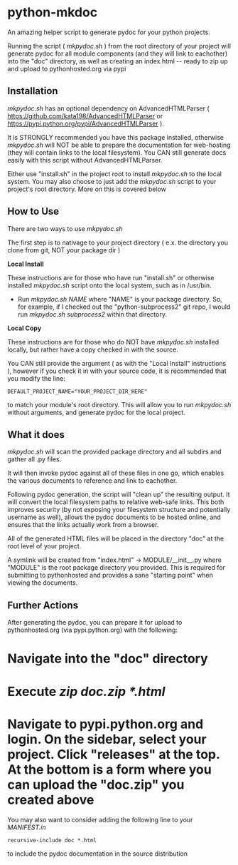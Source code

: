 # python-mkdoc
An amazing helper script to generate pydoc for your python projects.

Running the script ( *mkpydoc.sh* ) from the root directory of your project will generate pydoc for all module components (and they will link to eachother) into the "doc" directory, as well as creating an index.html -- ready to zip up and upload to pythonhosted.org via pypi


Installation
------------

*mkpydoc.sh* has an optional dependency on AdvancedHTMLParser ( https://github.com/kata198/AdvancedHTMLParser or https://pypi.python.org/pypi/AdvancedHTMLParser ).

It is STRONGLY recommended you have this package installed, otherwise *mkpydoc.sh* will NOT be able to prepare the documentation for web-hosting (they will contain links to the local filesystem). You CAN still generate docs easily with this script without AdvancedHTMLParser.


Either use "install.sh" in the project root to install *mkpydoc.sh* to the local system. You may also choose to just add the *mkpydoc.sh* script to your project's root directory. More on this is covered below


How to Use
----------

There are two ways to use *mkpydoc.sh*

The first step is to nativage to your project directory ( e.x. the directory you clone from git, NOT your package dir )


**Local Install**

These instructions are for those who have run "install.sh" or otherwise installed *mkpydoc.sh* script onto the local system, such as in /usr/bin.

* Run *mkpydoc.sh NAME* where "NAME" is your package directory. So, for example, if I checked out the "python-subprocess2" git repo, I would run *mkpydoc.sh subprocess2* within that directory.

**Local Copy**

These instructions are for those who do NOT have *mkpydoc.sh* installed locally, but rather have a copy checked in with the source.

You CAN still provide the argument ( as with the "Local Install" instructions ), however if you check it in with your source code,
it is recommended that you modify the line:

	DEFAULT_PROJECT_NAME="YOUR_PROJECT_DIR_HERE"

to match your module's root directory. This will allow you to run *mkpydoc.sh* without arguments, and generate pydoc for the local project.


What it does
------------

*mkpydoc.sh* will scan the provided package directory and all subdirs and gather all .py files.

It will then invoke pydoc against all of these files in one go, which enables the various documents to reference and link to eachother.

Following pydoc generation, the script will "clean up" the resulting output. It will convert the local filesystem paths to relative web-safe links. This both improves security (by not exposing your filesystem structure and potentially username as well), allows the pydoc documents to be hosted online, and ensures that the links actually work from a browser.

All of the generated HTML files will be placed in the directory "doc" at the root level of your project.

A symlink will be created from "index.html" -> MODULE/\_\_init\_\_.py where "MODULE" is the root package directory you provided. This is required for submitting to pythonhosted and provides a sane "starting point" when viewing the documents.


Further Actions
---------------

After generating the pydoc, you can prepare it for upload to pythonhosted.org (via pypi.python.org) with the following:

# Navigate into the "doc" directory

# Execute *zip doc.zip \*.html*

# Navigate to pypi.python.org and login. On the sidebar, select your project. Click "releases" at the top. At the bottom is a form where you can upload the "doc.zip" you created above


You may also want to consider adding the following line to your *MANIFEST.in*

	recursive-include doc *.html

to include the pydoc documentation in the source distribution

